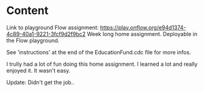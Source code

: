 # Content
Link to playground Flow assignment: https://play.onflow.org/e94d1374-4c89-40a1-9221-3fcf9d2f9bc2
Week long home assignment.
Deployable in the Flow playground.

See 'instructions' at the end of the EducationFund.cdc file for more infos.

I trully had a lot of fun doing this home assignment. I learned a lot and really enjoyed it.
It wasn't easy.

Update: Didn't get the job..